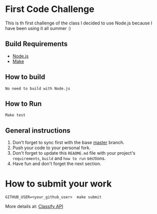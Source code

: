 First Code Challenge
====================

This is th first challenge of the class I decided to use Node.js because I have been using it all summer :)

Build Requirements
------------------
+ [Node.js](https://nodejs.org/es/)
+ [Make](https://www.gnu.org/software/make/)


How to build
------------
```
No need to build with Node.js
```


How to Run
----------
```
Make test
```


General instructions
--------------------
1. Don't forget to sync first with the base [master](https://github.com/CodersSquad/ap-labs) branch.
2. Push your code to your personal fork.
3. Don't forget to update this `README.md` file with your project's `requirements`, `build` and `how to run` sections.
4. Have fun and don't forget the next section.


How to submit your work
=======================
```
GITHUB_USER=<your_github_user>  make submit
```
More details at: [Classify API](../../classify.md)